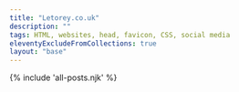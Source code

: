 ```yaml
---
title: "Letorey.co.uk"
description: ""
tags: HTML, websites, head, favicon, CSS, social media
eleventyExcludeFromCollections: true
layout: "base"
---
```


{% include 'all-posts.njk' %}